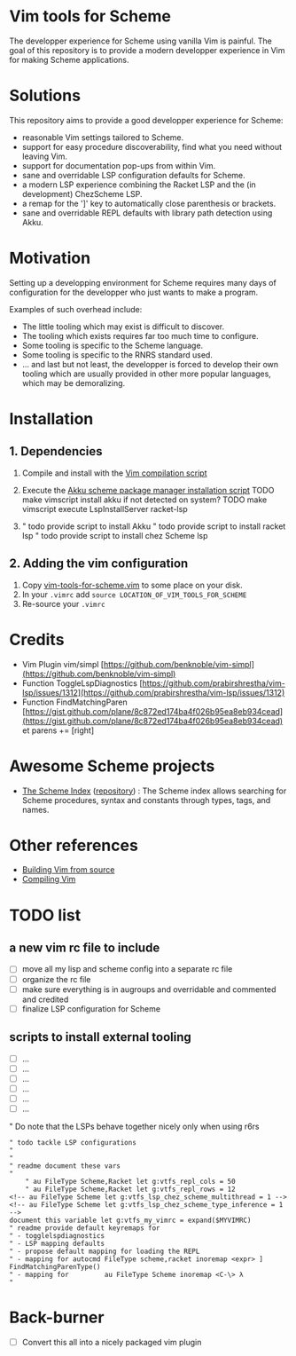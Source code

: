 # Vim tools for Scheme

The developper experience for Scheme using vanilla Vim is painful.
The goal of this repository is to provide a modern developper experience in Vim for making Scheme applications.

# Solutions 

This repository aims to provide a good developper experience for Scheme:
- reasonable Vim settings tailored to Scheme.
- support for easy procedure discoverability, find what you need without leaving Vim.
- support for documentation pop-ups from within Vim.
- sane and overridable LSP configuration defaults for Scheme.
- a modern LSP experience combining the Racket LSP and the (in development) ChezScheme LSP.
- a remap for the ']' key to automatically close parenthesis or brackets.
- sane and overridable REPL defaults with library path detection using Akku.

# Motivation

Setting up a developping environment for Scheme requires many days of configuration for the developper who just wants to make a program.  

Examples of such overhead include:  
- The little tooling which may exist is difficult to discover.
- The tooling which exists requires far too much time to configure.
- Some tooling is specific to the Scheme language.
- Some tooling is specific to the RNRS standard used.
- ... and last but not least, the developper is forced to develop their own tooling which are usually provided in other more popular languages, which may be demoralizing.

# Installation

## 1. Dependencies 

1. Compile and install with the [Vim compilation script](scripts/vim-compile.sh)
1. Execute the [Akku scheme package manager installation script](scripts/install-akku.sh)
TODO make vimscript install akku if not detected on system?
TODO make vimscript execute LspInstallServer racket-lsp

1. 
	" todo provide script to install Akku
	" todo provide script to install racket lsp
	" todo provide script to install chez Scheme lsp

## 2. Adding the vim configuration

1. Copy [vim-tools-for-scheme.vim](lib/vim-tools-for-scheme.vim) to some place on your disk.
1. In your `.vimrc` add `source LOCATION_OF_VIM_TOOLS_FOR_SCHEME`
1. Re-source your `.vimrc`

# Credits

- Vim Plugin        vim/simpl                   [https://github.com/benknoble/vim-simpl](https://github.com/benknoble/vim-simpl)
- Function          ToggleLspDiagnostics        [https://github.com/prabirshrestha/vim-lsp/issues/1312](https://github.com/prabirshrestha/vim-lsp/issues/1312)
- Function          FindMatchingParen           [https://gist.github.com/plane/8c872ed174ba4f026b95ea8eb934cead](https://gist.github.com/plane/8c872ed174ba4f026b95ea8eb934cead)
                                                                                                                                                                                                                    et parens += [right]

# Awesome Scheme projects

 - [The Scheme Index](https://index.scheme.org) ([repository](https://github.com/schemeorg-community/index.scheme.org])) : The Scheme index allows searching for Scheme procedures, syntax and constants through types, tags, and names.

# Other references

- [Building Vim from source](https://github.com/ycm-core/YouCompleteMe/wiki/Building-Vim-from-source)
- [Compiling Vim](https://richrose.dev/posts/linux/vim/vim-compile/)

# TODO list

## a new vim rc file to include

- [ ] move all my lisp and scheme config into a separate rc file
- [ ] organize the rc file
- [ ] make sure everything is in augroups and overridable and commented and credited 
- [ ] finalize LSP configuration for Scheme

## scripts to install external tooling

- [ ] ...
- [ ] ...
- [ ] ...
- [ ] ...
- [ ] ...
- [ ] ...

" Do note that the LSPs behave together nicely only when using r6rs
	
	" todo tackle LSP configurations
	"
	"
	" readme document these vars
	"
		" au FileType Scheme,Racket let g:vtfs_repl_cols = 50
		" au FileType Scheme,Racket let g:vtfs_repl_rows = 12
	<!-- au FileType Scheme let g:vtfs_lsp_chez_scheme_multithread = 1 -->
	<!-- au FileType Scheme let g:vtfs_lsp_chez_scheme_type_inference = 1 -->
	document this variable let g:vtfs_my_vimrc = expand($MYVIMRC)
	" readme provide default keyremaps for
	" - togglelspdiagnostics
	" - LSP mapping defaults
	" - propose default mapping for loading the REPL
	" - mapping for autocmd FileType scheme,racket inoremap <expr> ] FindMatchingParenType()
	" - mapping for			au FileType Scheme inoremap <C-\> λ
	"
	
	
	
	

# Back-burner
- [ ] Convert this all into a nicely packaged vim plugin
